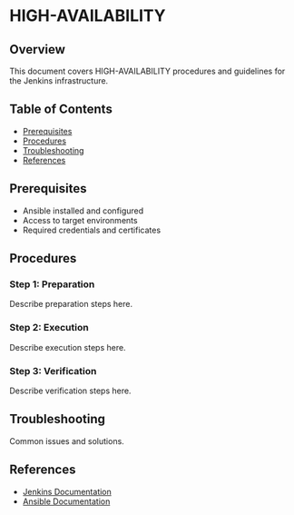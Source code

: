 # HIGH-AVAILABILITY

## Overview

This document covers HIGH-AVAILABILITY procedures and guidelines for the Jenkins infrastructure.

## Table of Contents

- [Prerequisites](#prerequisites)
- [Procedures](#procedures)
- [Troubleshooting](#troubleshooting)
- [References](#references)

## Prerequisites

- Ansible installed and configured
- Access to target environments
- Required credentials and certificates

## Procedures

### Step 1: Preparation

Describe preparation steps here.

### Step 2: Execution

Describe execution steps here.

### Step 3: Verification

Describe verification steps here.

## Troubleshooting

Common issues and solutions.

## References

- [Jenkins Documentation](https://www.jenkins.io/doc/)
- [Ansible Documentation](https://docs.ansible.com/)
